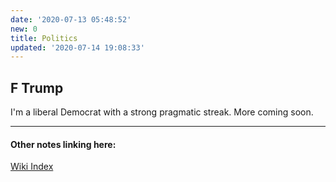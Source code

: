 ```yaml
---
date: '2020-07-13 05:48:52'
new: 0
title: Politics
updated: '2020-07-14 19:08:33'
---
```

## F Trump

I'm a liberal Democrat with a strong pragmatic streak. More coming soon.

---
#### Other notes linking here:

[Wiki Index](/index/)
